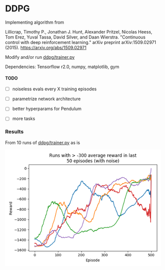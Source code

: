 # DDPG

Implementing algorithm from

Lillicrap, Timothy P., Jonathan J. Hunt, Alexander Pritzel, Nicolas Heess, Tom Erez, Yuval Tassa, David Silver, and Daan Wierstra. "Continuous control with deep reinforcement learning." arXiv preprint arXiv:1509.02971 (2015).
https://arxiv.org/abs/1509.02971

Modify and/or run [ddpg/trainer.py](https://github.com/madvn/DDPG/blob/master/ddpg/trainer.py)

Dependencies: Tensorflow r2.0, numpy, matplotlib, gym


#### TODO

- [ ] noiseless evals every X training episodes
- [ ] parametrize network architecture
- [ ] better hyperparams for Pendulum
- [ ] more tasks


### Results

From 10 runs of [ddpg/trainer.py](https://github.com/madvn/DDPG/blob/master/ddpg/trainer.py) as is

<img src="https://github.com/madvn/DDPG/blob/master/ddpg/results/pendulum/pendulum_training_curves.png"/>
